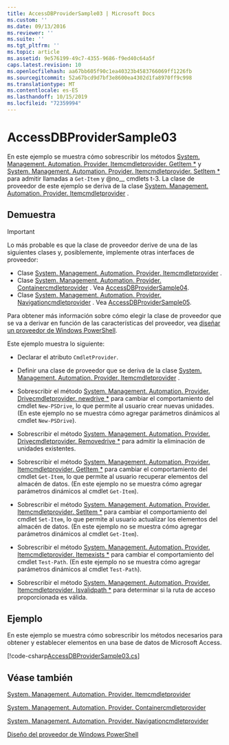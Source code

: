 ```yaml
---
title: AccessDBProviderSample03 | Microsoft Docs
ms.custom: ''
ms.date: 09/13/2016
ms.reviewer: ''
ms.suite: ''
ms.tgt_pltfrm: ''
ms.topic: article
ms.assetid: 9e576199-49c7-4355-9686-f9ed40c64a5f
caps.latest.revision: 10
ms.openlocfilehash: aa67bb605f90c1ea40323b4583766069ff1226fb
ms.sourcegitcommit: 52a67bcd9d7bf3e8600ea4302d1fa8970ff9c998
ms.translationtype: MT
ms.contentlocale: es-ES
ms.lasthandoff: 10/15/2019
ms.locfileid: "72359994"
---
```

# <a name="accessdbprovidersample03"></a>AccessDBProviderSample03

En este ejemplo se muestra cómo sobrescribir los métodos [System. Management. Automation. Provider. Itemcmdletprovider. GetItem *](/dotnet/api/System.Management.Automation.Provider.ItemCmdletProvider.GetItem) y [System. Management. Automation. Provider. Itemcmdletprovider. SetItem *](/dotnet/api/System.Management.Automation.Provider.ItemCmdletProvider.SetItem) para admitir llamadas a `Get-Item` y @no__ cmdlets t-3. La clase de proveedor de este ejemplo se deriva de la clase [System. Management. Automation. Provider. Itemcmdletprovider](/dotnet/api/System.Management.Automation.Provider.ItemCmdletProvider) .

## <a name="demonstrates"></a>Demuestra

> [!IMPORTANT]
> Lo más probable es que la clase de proveedor derive de una de las siguientes clases y, posiblemente, implemente otras interfaces de proveedor:
>
> -   Clase [System. Management. Automation. Provider. Itemcmdletprovider](/dotnet/api/System.Management.Automation.Provider.ItemCmdletProvider) .
> -   Clase [System. Management. Automation. Provider. Containercmdletprovider](/dotnet/api/System.Management.Automation.Provider.ContainerCmdletProvider) . Vea [AccessDBProviderSample04](./accessdbprovidersample04.md).
> -   Clase [System. Management. Automation. Provider. Navigationcmdletprovider](/dotnet/api/System.Management.Automation.Provider.NavigationCmdletProvider) . Vea [AccessDBProviderSample05](./accessdbprovidersample05.md).
>
> Para obtener más información sobre cómo elegir la clase de proveedor que se va a derivar en función de las características del proveedor, vea [diseñar un proveedor de Windows PowerShell](./provider-types.md).

Este ejemplo muestra lo siguiente:

- Declarar el atributo `CmdletProvider`.

- Definir una clase de proveedor que se deriva de la clase [System. Management. Automation. Provider. Itemcmdletprovider](/dotnet/api/System.Management.Automation.Provider.ItemCmdletProvider) .

- Sobrescribir el método [System. Management. Automation. Provider. Drivecmdletprovider. newdrive *](/dotnet/api/System.Management.Automation.Provider.DriveCmdletProvider.NewDrive) para cambiar el comportamiento del cmdlet `New-PSDrive`, lo que permite al usuario crear nuevas unidades. (En este ejemplo no se muestra cómo agregar parámetros dinámicos al cmdlet `New-PSDrive`).

- Sobrescribir el método [System. Management. Automation. Provider. Drivecmdletprovider. Removedrive *](/dotnet/api/System.Management.Automation.Provider.DriveCmdletProvider.RemoveDrive) para admitir la eliminación de unidades existentes.

- Sobrescribir el método [System. Management. Automation. Provider. Itemcmdletprovider. GetItem *](/dotnet/api/System.Management.Automation.Provider.ItemCmdletProvider.GetItem) para cambiar el comportamiento del cmdlet `Get-Item`, lo que permite al usuario recuperar elementos del almacén de datos. (En este ejemplo no se muestra cómo agregar parámetros dinámicos al cmdlet `Get-Item`).

- Sobrescribir el método [System. Management. Automation. Provider. Itemcmdletprovider. SetItem *](/dotnet/api/System.Management.Automation.Provider.ItemCmdletProvider.SetItem) para cambiar el comportamiento del cmdlet `Set-Item`, lo que permite al usuario actualizar los elementos del almacén de datos. (En este ejemplo no se muestra cómo agregar parámetros dinámicos al cmdlet `Get-Item`).

- Sobrescribir el método [System. Management. Automation. Provider. Itemcmdletprovider. Itemexists *](/dotnet/api/System.Management.Automation.Provider.ItemCmdletProvider.ItemExists) para cambiar el comportamiento del cmdlet `Test-Path`. (En este ejemplo no se muestra cómo agregar parámetros dinámicos al cmdlet `Test-Path`).

- Sobrescribir el método [System. Management. Automation. Provider. Itemcmdletprovider. Isvalidpath *](/dotnet/api/System.Management.Automation.Provider.ItemCmdletProvider.IsValidPath) para determinar si la ruta de acceso proporcionada es válida.

## <a name="example"></a>Ejemplo

En este ejemplo se muestra cómo sobrescribir los métodos necesarios para obtener y establecer elementos en una base de datos de Microsoft Access.

[!code-csharp[AccessDBProviderSample03.cs](../../../../powershell-sdk-samples/SDK-2.0/csharp/AccessDBProviderSample06/AccessDBProviderSample06.cs#L11-L976 "AccessDBProviderSample03.cs")]

## <a name="see-also"></a>Véase también

[System. Management. Automation. Provider. Itemcmdletprovider](/dotnet/api/System.Management.Automation.Provider.ItemCmdletProvider)

[System. Management. Automation. Provider. Containercmdletprovider](/dotnet/api/System.Management.Automation.Provider.ContainerCmdletProvider)

[System. Management. Automation. Provider. Navigationcmdletprovider](/dotnet/api/System.Management.Automation.Provider.NavigationCmdletProvider)

[Diseño del proveedor de Windows PowerShell](./provider-types.md)
